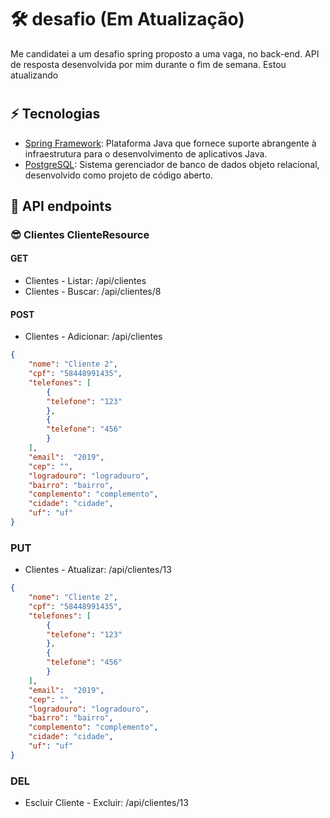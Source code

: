 # 🛠 desafio (Em Atualização)
Me candidatei a um desafio spring proposto a uma vaga, no back-end.
API de resposta desenvolvida por mim durante o fim de semana.
Estou atualizando
# 

## ⚡ Tecnologias
* [Spring Framework]: Plataforma Java que fornece suporte abrangente à infraestrutura para o desenvolvimento de aplicativos Java.
* [PostgreSQL]: Sistema gerenciador de banco de dados objeto relacional, desenvolvido como projeto de código aberto.

## 📘 API endpoints
### 😎 Clientes ClienteResource
#### GET
* Clientes - Listar: /api/clientes
* Clientes - Buscar: /api/clientes/8
#### POST
* Clientes - Adicionar: /api/clientes
```json
{
	"nome": "Cliente 2",
	"cpf": "58448991435",
	"telefones": [
		{
		"telefone": "123"
		},
		{
		"telefone": "456"
		}
	],
	"email":  "2019",
	"cep": "",
	"logradouro": "logradouro",
	"bairro": "bairro",
	"complemento": "complemento",
	"cidade": "cidade",
	"uf": "uf"
}
```
### PUT
* Clientes - Atualizar: /api/clientes/13
```json
{
	"nome": "Cliente 2",
	"cpf": "58448991435",
	"telefones": [
		{
		"telefone": "123"
		},
		{
		"telefone": "456"
		}
	],
	"email":  "2019",
	"cep": "",
	"logradouro": "logradouro",
	"bairro": "bairro",
	"complemento": "complemento",
	"cidade": "cidade",
	"uf": "uf"
}
```
### DEL
* Escluir Cliente - Excluir: /api/clientes/13

[Spring Framework]: <https://spring.io/projects/spring-framework>
[PostgreSQL]: <https://www.postgresql.org>

